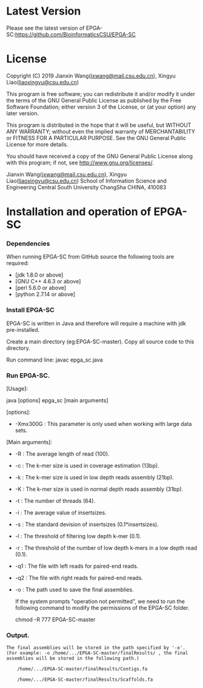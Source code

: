 Latest Version
==============
Please see the latest version of EPGA-SC:https://github.com/BioinformaticsCSU/EPGA-SC


License
=======

Copyright (C) 2019 Jianxin Wang(jxwang@mail.csu.edu.cn), Xingyu Liao(liaoxingyu@csu.edu.cn)

This program is free software; you can redistribute it and/or
modify it under the terms of the GNU General Public License
as published by the Free Software Foundation; either version 3
of the License, or (at your option) any later version.

This program is distributed in the hope that it will be useful,
but WITHOUT ANY WARRANTY; without even the implied warranty of
MERCHANTABILITY or FITNESS FOR A PARTICULAR PURPOSE.  See the
GNU General Public License for more details.

You should have received a copy of the GNU General Public License
along with this program; if not, see <http://www.gnu.org/licenses/>.

Jianxin Wang(jxwang@mail.csu.edu.cn), Xingyu Liao(liaoxingyu@csu.edu.cn)
School of Information Science and Engineering
Central South University
ChangSha
CHINA, 410083


Installation and operation of EPGA-SC 
==================================

### Dependencies

When running EPGA-SC from GitHub source the following tools are required:

* [jdk 1.8.0 or above]
* [GNU C++ 4.6.3 or above] 
* [perl 5.6.0 or above] 
* [python 2.7.14 or above]
 
### Install EPGA-SC

EPGA-SC is written in Java and therefore will require a machine with jdk pre-installed.

Create a main directory (eg:EPGA-SC-master). Copy all source code to this directory.

Run command line: javac epga_sc.java 

### Run EPGA-SC.

[Usage]:

 java [options] epga_sc [main arguments]

[options]:

 * -Xmx300G : This parameter is only used when working with large data sets.

[Main arguments]:
 
 * -R  <int>: The average length of read (100).
 * -c  <int>: The k-mer size is used in coverage estimation (13bp).
 * -k  <int>: The k-mer size is used in low depth reads assembly (21bp).
 * -K  <int>: The k-mer size is used in normal depth reads assembly (31bp).
 * -t  <int>: The number of threads (64).
 * -i  <int>: The average value of insertsizes.
 * -s  <double>: The standard devision of insertsizes (0.1*insertsizes).
 * -l  <double>: The threshold of filtering low depth k-mer (0.1).
 * -r  <double>: The threshold of the number of low depth k-mers in a low depth read (0.1).
 * -q1 <string>: The file with left reads for paired-end reads.
 * -q2 <string>: The file with right reads for paired-end reads.
 * -o  <string>: The path used to save the final assemblies.
		 
    If the system prompts "operation not permitted", we need to run the following command to modify the permissions of the EPGA-SC folder.
	
    chmod -R 777  EPGA-SC-master
	

### Output.
    
	The final assemblies will be stored in the path specified by '-o'. (For example: -o /home/.../EPGA-SC-master/finalResults/ , the final assemblies will be stored in the following path.)
    
        /home/.../EPGA-SC-master/finalResults/Contigs.fa
		
        /home/.../EPGA-SC-master/finalResults/Scaffolds.fa
